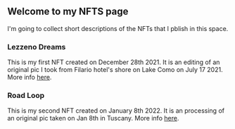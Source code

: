 ## Welcome to my NFTS page

I'm going to collect short descriptions of the NFTs that I pblish in this space.

### Lezzeno Dreams
This is my first NFT created on December 28th 2021. It is an editing of an original pic I took from Filario hotel's shore on Lake Como on July 17 2021.
More info [here](lezzeno_dreams.md).



### Road Loop
This is my second NFT created on January 8th 2022. It is an processing of an original pic taken on Jan 8th in Tuscany.
More info [here](road_loop.md).
